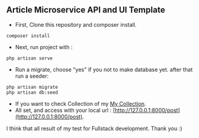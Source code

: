 ## Article Microservice API and UI Template

-   First, Clone this repository and composer install.

```
composer install
```

-   Next, run project with :

```
php artisan serve
```

-   Run a migrate, choose "yes" if you not to make database yet. after that run a seeder:

```
php artisan migrate
php artisan db:seed
```

-   If you want to check Collection of my [My Collection](https://documenter.getpostman.com/view/25782711/2s9YC31ti1).
-   All set, and access with your local url : [http://127.0.0.1:8000/post](http://127.0.0.1:8000/post).

I think that all result of my test for Fullstack development. Thank you :)
